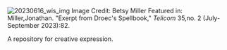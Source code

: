 ![20230616_wis_img](https://github.com/Cyberphysicist/Droecs-Spellbook/assets/168572819/216ce38b-5446-4550-ad22-91255a572940)
Image Credit: Betsy Miller
Featured in: Miller,Jonathan. "Exerpt from Droec's Spellbook," *Telicom* 35,no. 2 (July-September 2023):82.

A repository for creative expression.
